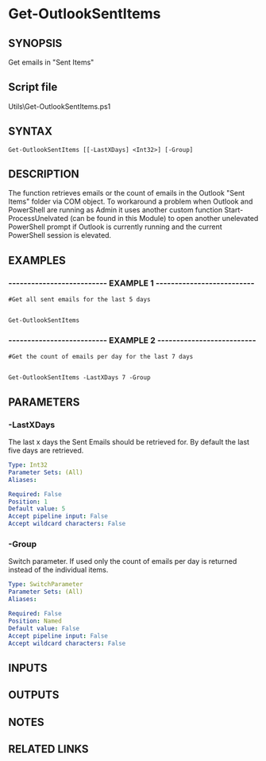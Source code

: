 # Get-OutlookSentItems

## SYNOPSIS
Get emails in "Sent Items"

## Script file
Utils\Get-OutlookSentItems.ps1

## SYNTAX

```
Get-OutlookSentItems [[-LastXDays] <Int32>] [-Group]
```

## DESCRIPTION
The function retrieves emails or the count of emails in the Outlook "Sent Items" folder via COM object.
   To workaround a problem when Outlook and PowerShell are running as Admin it uses another custom function 
   Start-ProcessUnelvated (can be found in this Module) to open another unelevated PowerShell prompt if Outlook 
   is currently running and the current PowerShell session is elevated.

## EXAMPLES

### -------------------------- EXAMPLE 1 --------------------------
```
#Get all sent emails for the last 5 days


Get-OutlookSentItems
```
### -------------------------- EXAMPLE 2 --------------------------
```
#Get the count of emails per day for the last 7 days


Get-OutlookSentItems -LastXDays 7 -Group
```
## PARAMETERS

### -LastXDays
The last x days the Sent Emails should be retrieved for.
By default the last five days are retrieved.

```yaml
Type: Int32
Parameter Sets: (All)
Aliases: 

Required: False
Position: 1
Default value: 5
Accept pipeline input: False
Accept wildcard characters: False
```

### -Group
Switch parameter.
If used only the count of emails per day is returned instead of the individual items.

```yaml
Type: SwitchParameter
Parameter Sets: (All)
Aliases: 

Required: False
Position: Named
Default value: False
Accept pipeline input: False
Accept wildcard characters: False
```

## INPUTS

## OUTPUTS

## NOTES

## RELATED LINKS






